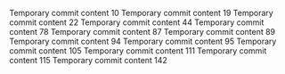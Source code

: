 Temporary commit content 10
Temporary commit content 19
Temporary commit content 22
Temporary commit content 44
Temporary commit content 78
Temporary commit content 87
Temporary commit content 89
Temporary commit content 94
Temporary commit content 95
Temporary commit content 105
Temporary commit content 111
Temporary commit content 115
Temporary commit content 142
